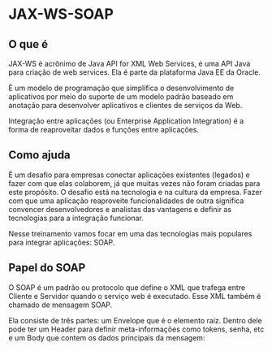 # JAX-WS-SOAP


## O que é ##
JAX-WS é acrônimo de Java API for XML Web Services, é uma API Java para criação de web services. 
Ela é parte da plataforma Java EE da Oracle.

È um modelo de programação que simplifica o desenvolvimento de aplicativos por meio do suporte de um modelo padrão baseado em anotação para desenvolver aplicativos e clientes de serviços da Web.

Integração entre aplicações (ou Enterprise Application Integration) é a forma de reaproveitar dados e funções entre aplicações.

## Como ajuda ##

É um desafio para empresas conectar aplicações existentes (legados) e fazer com que elas colaborem, já que muitas vezes não foram criadas para este propósito. O desafio está na tecnologia e na cultura da empresa. Fazer com que uma aplicação reaproveite funcionalidades de outra significa convencer desenvolvedores e analistas das vantagens e definir as tecnologias para a integração funcionar.

Nesse treinamento vamos focar em uma das tecnologias mais populares para integrar aplicações: SOAP. 

## Papel do SOAP ##

O SOAP é um padrão ou protocolo que define o XML que trafega entre Cliente e Servidor quando o serviço web é executado. Esse XML também é chamado de mensagem SOAP.

Ela consiste de três partes: um Envelope que é o elemento raiz. Dentro dele pode ter um Header para definir meta-informações como tokens, senha, etc e um Body que contem os dados principais da mensagem:
